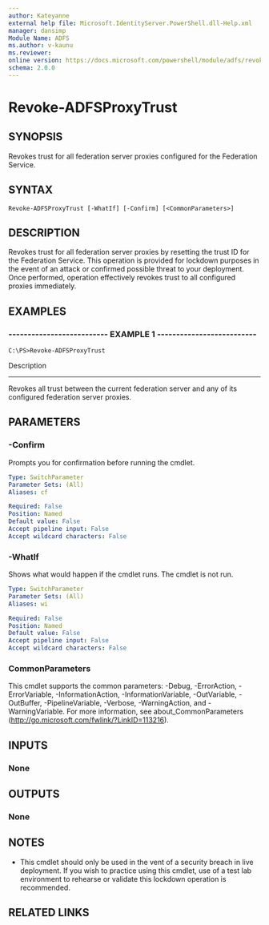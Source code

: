 ```yaml
---
author: Kateyanne
external help file: Microsoft.IdentityServer.PowerShell.dll-Help.xml
manager: dansimp
Module Name: ADFS
ms.author: v-kaunu
ms.reviewer: 
online version: https://docs.microsoft.com/powershell/module/adfs/revoke-adfsproxytrust?view=windowsserver2012-ps&wt.mc_id=ps-gethelp
schema: 2.0.0
---
```


# Revoke-ADFSProxyTrust

## SYNOPSIS
Revokes trust for all federation server proxies configured for the Federation Service.

## SYNTAX

```
Revoke-ADFSProxyTrust [-WhatIf] [-Confirm] [<CommonParameters>]
```

## DESCRIPTION
Revokes trust for all federation server proxies by resetting the trust ID for the Federation Service.
This operation is provided for lockdown purposes in the event of an attack or confirmed possible threat to your deployment.
Once performed, operation effectively revokes trust to all configured proxies immediately.

## EXAMPLES

### -------------------------- EXAMPLE 1 --------------------------
```
C:\PS>Revoke-ADFSProxyTrust
```

Description

-----------

Revokes all trust between the current federation server and any of its configured federation server proxies.

## PARAMETERS

### -Confirm
Prompts you for confirmation before running the cmdlet.

```yaml
Type: SwitchParameter
Parameter Sets: (All)
Aliases: cf

Required: False
Position: Named
Default value: False
Accept pipeline input: False
Accept wildcard characters: False
```

### -WhatIf
Shows what would happen if the cmdlet runs.
The cmdlet is not run.

```yaml
Type: SwitchParameter
Parameter Sets: (All)
Aliases: wi

Required: False
Position: Named
Default value: False
Accept pipeline input: False
Accept wildcard characters: False
```

### CommonParameters
This cmdlet supports the common parameters: -Debug, -ErrorAction, -ErrorVariable, -InformationAction, -InformationVariable, -OutVariable, -OutBuffer, -PipelineVariable, -Verbose, -WarningAction, and -WarningVariable. For more information, see about_CommonParameters (http://go.microsoft.com/fwlink/?LinkID=113216).

## INPUTS

### None

## OUTPUTS

### None

## NOTES
* This cmdlet should only be used in the vent of a security breach in live deployment. If you wish to practice using this cmdlet, use of a test lab environment to rehearse or validate this lockdown operation is recommended.

## RELATED LINKS

